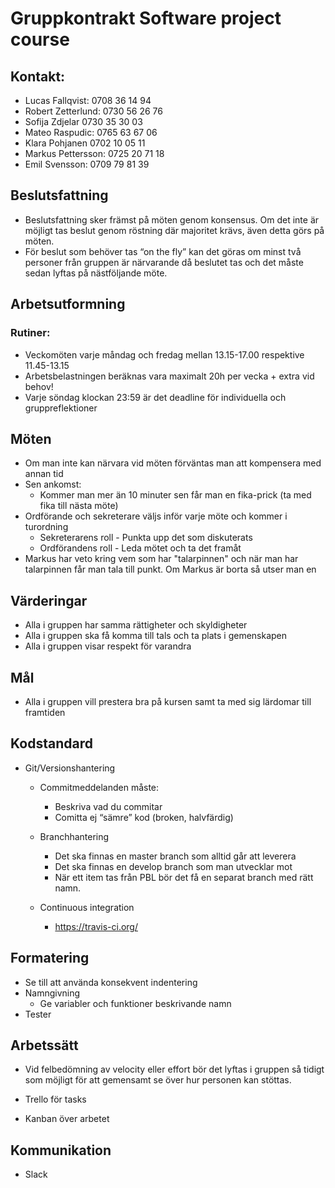 # Gruppkontrakt Software project course 

## Kontakt:
* Lucas Fallqvist: 	0708 36 14 94
* Robert Zetterlund:	0730 56 26 76
* Sofija Zdjelar	0730 35 30 03
* Mateo Raspudic:	0765 63 67 06
* Klara Pohjanen	0702 10 05 11
* Markus Pettersson:	0725 20 71 18
* Emil Svensson:	0709 79 81 39

## Beslutsfattning
* Beslutsfattning sker främst på möten genom konsensus. Om det inte är möjligt tas beslut genom röstning där majoritet krävs, även detta görs på möten.
* För beslut som behöver tas “on the fly” kan det göras om minst två personer från gruppen är närvarande då beslutet tas och det måste sedan lyftas på nästföljande möte.



## Arbetsutformning 
### Rutiner:
* Veckomöten varje måndag och fredag mellan 13.15-17.00 respektive 11.45-13.15
* Arbetsbelastningen beräknas vara maximalt 20h per vecka + extra vid behov!
* Varje söndag klockan 23:59 är det deadline för individuella och gruppreflektioner 

## Möten 
* Om man inte kan närvara vid möten förväntas man att kompensera med annan tid 
* Sen ankomst:
	* Kommer man mer än 10 minuter sen får man en fika-prick (ta med fika till nästa möte) 
* Ordförande och sekreterare väljs inför varje möte och kommer i turordning
	* Sekreterarens roll - Punkta upp det som diskuterats
	* Ordförandens roll - Leda mötet och ta det framåt
* Markus har veto kring vem som har "talarpinnen" och när man har talarpinnen får man tala till punkt. Om Markus är borta så utser man en

## Värderingar
* Alla i gruppen har samma rättigheter och skyldigheter
* Alla i gruppen ska få komma till tals och ta plats i gemenskapen
* Alla i gruppen visar respekt för varandra

## Mål
* Alla i gruppen vill prestera bra på kursen samt ta med sig lärdomar till framtiden


## Kodstandard
* Git/Versionshantering
	* Commitmeddelanden måste:
		* Beskriva vad du commitar
		* Comitta ej “sämre” kod (broken, halvfärdig)
	* Branchhantering
		* Det ska finnas en master branch som alltid går att leverera
		* Det ska finnas en develop branch som man utvecklar mot
		* När ett item tas från PBL bör det få en separat branch med rätt namn.

	* Continuous integration
		* https://travis-ci.org/

## Formatering
* Se till att använda konsekvent indentering
* Namngivning
	* Ge variabler och funktioner beskrivande namn
* Tester


## Arbetssätt
* Vid felbedömning av velocity eller effort bör det lyftas i gruppen så tidigt som möjligt för att gemensamt se över hur personen kan stöttas. 

* Trello för tasks
* Kanban över arbetet

## Kommunikation
* Slack











